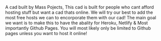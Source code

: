A cad built by Mass Pojects, This cad is built for people who cant afford hosting stuff but want a cad thats online. We will try our best to add the most free hosts we can to encorporate them with our cad! The main goal we want is to make this to have the abality for Heroku, Netlify & Most importantly Github Pages.
You will most likely only be limited to Github pages unless you want to host it online!
